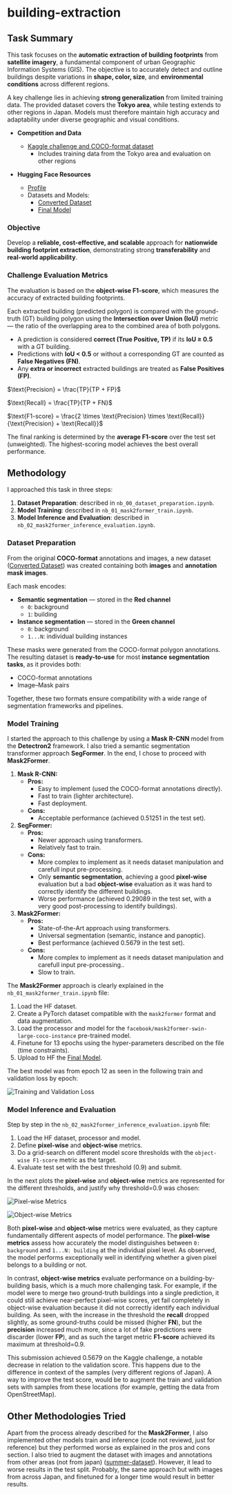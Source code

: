 # building-extraction

## Task Summary

This task focuses on the **automatic extraction of building footprints** from **satellite imagery**, a fundamental component of urban Geographic Information Systems (GIS). The objective is to accurately detect and outline buildings despite variations in **shape, color, size**, and **environmental conditions** across different regions.

A key challenge lies in achieving **strong generalization** from limited training data. The provided dataset covers the **Tokyo area**, while testing extends to other regions in Japan. Models must therefore maintain high accuracy and adaptability under diverse geographic and visual conditions.

- **Competition and Data**
	- [Kaggle challenge and COCO-format dataset](https://www.kaggle.com/competitions/building-extraction-generalization-2024/overview)
		- Includes training data from the Tokyo area and evaluation on other regions

- **Hugging Face Resources**
    - [Profile](https://huggingface.co/tomascanivari)
    - Datasets and Models:
        - [Converted Dataset](https://huggingface.co/datasets/tomascanivari/buildings-extraction-coco-hf)
        - [Final Model](https://huggingface.co/tomascanivari/mask2former-swin-large-coco-instance-finetuned-buildings)


### Objective
Develop a **reliable, cost-effective, and scalable** approach for **nationwide building footprint extraction**, demonstrating strong **transferability** and **real-world applicability**.

### Challenge Evaluation Metrics

The evaluation is based on the **object-wise F1-score**, which measures the accuracy of extracted building footprints.

Each extracted building (predicted polygon) is compared with the ground-truth (GT) building polygon using the **Intersection over Union (IoU)** metric — the ratio of the overlapping area to the combined area of both polygons.

- A prediction is considered **correct (True Positive, TP)** if its **IoU ≥ 0.5** with a GT building.  
- Predictions with **IoU < 0.5** or without a corresponding GT are counted as **False Negatives (FN)**.  
- Any **extra or incorrect** extracted buildings are treated as **False Positives (FP)**.  

$\text{Precision} = \frac{TP}{TP + FP}$

$\text{Recall} = \frac{TP}{TP + FN}$

$\text{F1-score} = \frac{2 \times \text{Precision} \times \text{Recall}}{\text{Precision} + \text{Recall}}$

The final ranking is determined by the **average F1-score** over the test set (unweighted). The highest-scoring model achieves the best overall performance.

## Methodology

I approached this task in three steps:

1. **Dataset Preparation**: described in `nb_00_dataset_preparation.ipynb`.
2. **Model Training**: described in `nb_01_mask2former_train.ipynb`.
3. **Model Inference and Evaluation**: described in `nb_02_mask2former_inference_evaluation.ipynb`.

### Dataset Preparation

From the original **COCO-format** annotations and images, a new dataset ([Converted Dataset](https://huggingface.co/datasets/tomascanivari/buildings-extraction-coco-hf)) was created containing both **images** and **annotation mask images**.

Each mask encodes:
- **Semantic segmentation** — stored in the **Red channel**  
  - `0`: background  
  - `1`: building  
- **Instance segmentation** — stored in the **Green channel**  
  - `0`: background  
  - `1...N`: individual building instances  

These masks were generated from the COCO-format polygon annotations.  
The resulting dataset is **ready-to-use** for most **instance segmentation tasks**, as it provides both:
- COCO-format annotations  
- Image–Mask pairs  

Together, these two formats ensure compatibility with a wide range of segmentation frameworks and pipelines.

### Model Training

I started the approach to this challenge by using a **Mask R-CNN** model from the **Detectron2** framework. I also tried a semantic segmentation transformer approach **SegFormer**. In the end, I chose to proceed with **Mask2Former**.

1. **Mask R-CNN:**
	- **Pros:**
		- Easy to implement (used the COCO-format annotations directly).
	 	- Fast to train (lighter architecture).
	  	- Fast deployment. 
	- **Cons:**
		- Acceptable performance (achieved 0.51251 in the test set).
2. **SegFormer:**
	- **Pros:**
		- Newer approach using transformers.
  		- Relatively fast to train.
    - **Cons:**
   		- More complex to implement as it needs dataset manipulation and carefull input pre-processing.
     	- Only **semantic segmentation**, achieving a good **pixel-wise** evaluation but a bad **object-wise** evaluation as it was hard to correctly identify the different buildings.
      	- Worse performance (achieved 0.29089 in the test set, with a very good post-processing to identify buildings).
3. **Mask2Former:**
	- **Pros:**
		- State-of-the-Art approach using transformers.
  		- Universal segmentation (semantic, instance and panoptic).
    	- Best performance (achieved 0.5679 in the test set).
    - **Cons:**
   		- More complex to implement as it needs dataset manipulation and carefull input pre-processing..
     	- Slow to train.

The **Mask2Former** approach is clearly explained in the `nb_01_mask2former_train.ipynb` file:

1. Load the HF dataset.
2. Create a PyTorch dataset compatible with the `mask2former` format and data augmentation.
3. Load the processor and model for the `facebook/mask2former-swin-large-coco-instance` pre-trained model.
4. Finetune for 13 epochs using the hyper-parameters described on the file (time constraints).
5. Upload to HF the [Final Model](https://huggingface.co/tomascanivari/mask2former-swin-large-coco-instance-finetuned-buildings).

The best model was from epoch 12 as seen in the following train and validation loss by epoch:

![Training and Validation Loss](evaluation/mask2former-swin-large-coco-instance-finetuned-buildings/loss_plot.png)

### Model Inference and Evaluation

Step by step in the `nb_02_mask2former_inference_evaluation.ipynb` file:

1. Load the HF dataset, processor and model.
2. Define **pixel-wise** and **object-wise** metrics.
3. Do a grid-search on different model score thresholds with the `object-wise F1-score` metric as the target.
4. Evaluate test set with the best threshold (0.9) and submit.

In the next plots the **pixel-wise** and **object-wise** metrics are represented for the different thresholds, and justify why threshold=0.9 was chosen:

![Pixel-wise Metrics](evaluation/mask2former-swin-large-coco-instance-finetuned-buildings/pixel_wise_metrics.png)


![Object-wise Metrics](evaluation/mask2former-swin-large-coco-instance-finetuned-buildings/object_wise_metrics.png)

Both **pixel-wise** and **object-wise** metrics were evaluated, as they capture fundamentally different aspects of model performance. The **pixel-wise metrics** assess how accurately the model distinguishes between `0: background` and `1...N: building` at the individual pixel level. As observed, the model performs exceptionally well in identifying whether a given pixel belongs to a building or not.  

In contrast, **object-wise metrics** evaluate performance on a building-by-building basis, which is a much more challenging task. For example, if the model were to merge two ground-truth buildings into a single prediction, it could still achieve near-perfect pixel-wise scores, yet fail completely in object-wise evaluation because it did not correctly identify each individual building. As seen, with the increase in the threshold the **recall** dropped slightly, as some ground-truths could be missed (higher **FN**), but the **precision** increased much more, since a lot of fake predictions were discarder (lower **FP**), and as such the target metric **F1-score** achieved its maximum at threshold=0.9.

This submission achieved 0.5679 on the Kaggle challenge, a notable decrease in relation to the validation score. This happens due to the difference in context of the samples (very different regions of Japan). A way to improve the test score, would be to augment the train and validation sets with samples from these locations (for example, getting the data from OpenStreetMap).

## Other Methodologies Tried

Apart from the process already described for the **Mask2Former**, I also implemented other models train and inference (code not reviewd, just for reference) but they performed worse as explained in the pros and cons section.
I also tried to augment the dataset with images and annotations from other areas (not from japan) ([summer-dataset](https://universe.roboflow.com/winter-buildings-instance-segmentation-cv/summer-v14)). However, it lead to worse results in the test split. Probably, the same approach but with images from across Japan, and finetuned for a longer time would result in better results.

